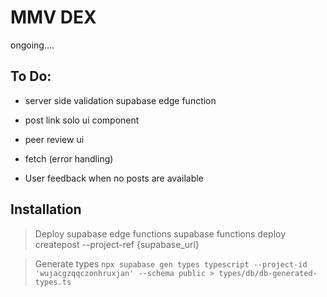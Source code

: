 # MMV DEX

ongoing....

## To Do:

- server side validation supabase edge function
- post link solo ui component
- peer review ui
- fetch (error handling)

- User feedback when no posts are available

## Installation

> Deploy supabase edge functions
> supabase functions deploy createpost --project-ref {supabase_url}

> Generate types `npx supabase gen types typescript --project-id 'wujacgzqqczonhruxjan' --schema public > types/db/db-generated-types.ts`
